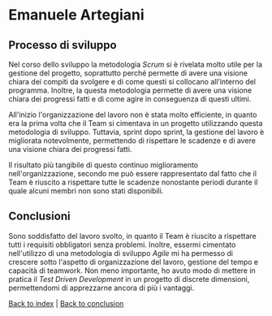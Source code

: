 # Emanuele Artegiani

## Processo di sviluppo

Nel corso dello sviluppo la metodologia _Scrum_ si è rivelata molto utile per la gestione del progetto, soprattutto 
perché permette di avere una visione chiara dei compiti da svolgere e di come questi si collocano all’interno del programma.
Inoltre, la questa metodologia permette di avere una visione chiara dei progressi fatti e di come agire in conseguenza
di questi ultimi.

All'inizio l'organizzazione del lavoro non è stata molto efficiente, in quanto era la prima volta che il Team si cimentava 
in un progetto utilizzando questa metodologia di sviluppo. Tuttavia, sprint dopo sprint, la gestione del lavoro è migliorata
notevolmente, permettendo di rispettare le scadenze e di avere una visione chiara dei progressi fatti. 

Il risultato più tangibile di questo continuo miglioramento nell'organizzazione, secondo me può essere rappresentato dal fatto che il Team
è riuscito a rispettare tutte le scadenze nonostante periodi durante il quale alcuni membri non sono stati disponibili.

## Conclusioni

Sono soddisfatto del lavoro svolto, in quanto il Team è riuscito a rispettare tutti i requisiti obbligatori senza problemi.
Inoltre, essermi cimentato nell'utilizzo di una metodologia di sviluppo _Agile_ mi ha permesso di crescere sotto l'aspetto
di organizzazione del lavoro, gestione del tempo e capacità di teamwork. Non meno importante, ho avuto modo di mettere 
in pratica il _Test Driven Development_ in un progetto di discrete dimensioni, permettendomi di apprezzarne ancora di più 
i vantaggi.


[Back to index](../index.md) |
[Back to conclusion](index.md)